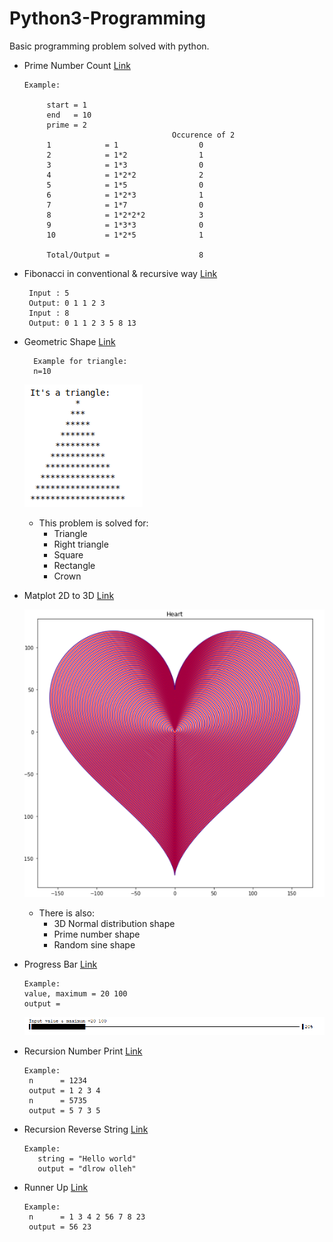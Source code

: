 # Python3-Programming #

Basic programming problem solved with python.

* Prime Number Count [ Link ](https://github.com/Mazhar004/Python-Programming/tree/master/Count%20Number%20Occurence)
   ```
   Example:

        start = 1
        end   = 10
        prime = 2
                                    Occurence of 2
        1            = 1                  0
        2            = 1*2                1
        3            = 1*3                0
        4            = 1*2*2              2
        5            = 1*5                0
        6            = 1*2*3              1
        7            = 1*7                0
        8            = 1*2*2*2            3
        9            = 1*3*3              0
        10           = 1*2*5              1

        Total/Output =                    8

   ```


* Fibonacci in conventional & recursive way [ Link ](https://github.com/Mazhar004/Python-Programming/tree/master/Fibonacci)
   ```
    Input : 5
    Output: 0 1 1 2 3
    Input : 8
    Output: 0 1 1 2 3 5 8 13
  ```
* Geometric Shape [ Link ](https://github.com/Mazhar004/Python-Programming/tree/master/Geometric%20Shape)
  ``` 
    Example for triangle:
    n=10 
  ```
  ![A triangle ](https://github.com/Mazhar004/Python-Programming/blob/master/Geometric%20Shape/Triangle.png)
    
   * This problem is solved for:
      * Triangle
      * Right triangle
      * Square
      * Rectangle
      * Crown
* Matplot 2D to 3D [ Link ](https://github.com/Mazhar004/Python-Programming/tree/master/Matplot%202D%20to%203D)

  ![ Heart ](https://github.com/Mazhar004/Python-Programming/blob/master/Matplot%202D%20to%203D/Image/heart.png)
  * There is also:
      * 3D Normal distribution shape
      * Prime number shape
      * Random sine shape
  
* Progress Bar [ Link ](https://github.com/Mazhar004/Python-Programming/tree/master/Progress%20Bar)
  ```
  Example:
  value, maximum = 20 100
  output = 
  ```
  ![ Progress Bar ](https://github.com/Mazhar004/Python-Programming/blob/master/Progress%20Bar/progress%20bar.png)
  
* Recursion Number Print [ Link ](https://github.com/Mazhar004/Python-Programming/tree/master/Recursion%20Number%20Print)
   ```
   Example:
    n      = 1234
    output = 1 2 3 4
    n      = 5735
    output = 5 7 3 5
   ```
* Recursion Reverse String [ Link ](https://github.com/Mazhar004/Python-Programming/tree/master/Recursion%20Reverse%20String)
   ``` 
   Example:
      string = "Hello world"
      output = "dlrow olleh"
   ```
* Runner Up [ Link ](https://github.com/Mazhar004/Python-Programming/tree/master/Runner%20Up)
   ```
   Example:
    n      = 1 3 4 2 56 7 8 23
    output = 56 23
    ```
